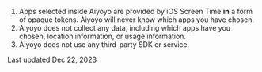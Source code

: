 1. Apps selected inside Aiyoyo are provided by iOS Screen Time **in** a form of opaque tokens. Aiyoyo will never know which apps you have chosen.
2. Aiyoyo does not collect any data, including which apps have you chosen, location information, or usage information.
3. Aiyoyo does not use any third-party SDK or service.

Last updated Dec 22, 2023
